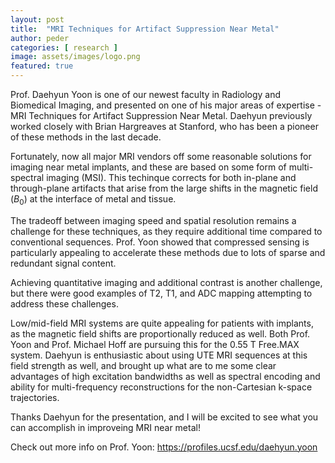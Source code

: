 ```yaml
---
layout: post
title:  "MRI Techniques for Artifact Suppression Near Metal"
author: peder
categories: [ research ]
image: assets/images/logo.png
featured: true
---
```


Prof. Daehyun Yoon is one of our newest faculty in Radiology and Biomedical Imaging, and presented on one of his major areas of expertise - MRI Techniques for Artifact Suppression Near Metal.  Daehyun previously worked closely with Brian Hargreaves at Stanford, who has been a pioneer of these methods in the last decade.

Fortunately, now all major MRI vendors off some reasonable solutions for imaging near metal implants, and these are based on some form of multi-spectral imaging (MSI).  This techinque corrects for both in-plane and through-plane artifacts that arise from the large shifts in the magnetic field ($B_0$) at the interface of metal and tissue.

The tradeoff between imaging speed and spatial resolution remains a challenge for these techniques, as they require additional time compared to conventional sequences.  Prof. Yoon showed that compressed sensing is particularly appealing to accelerate these methods due to lots of sparse and redundant signal content.

Achieving quantitative imaging and additional contrast is another challenge, but there were good examples of T2, T1, and ADC mapping attempting to address these challenges.

Low/mid-field MRI systems are quite appealing for patients with implants, as the magnetic field shifts are proportionally reduced as well.  Both Prof. Yoon and Prof. Michael Hoff are pursuing this for the 0.55 T Free.MAX system.  Daehyun is enthusiastic about using UTE MRI sequences at this field strength as well, and brought up what are to me some clear advantages of high excitation bandwidths as well as spectral encoding and ability for multi-frequency reconstructions for the non-Cartesian k-space trajectories.

Thanks Daehyun for the presentation, and I will be excited to see what you can accomplish in improveing MRI near metal!

Check out more info on Prof. Yoon:
https://profiles.ucsf.edu/daehyun.yoon